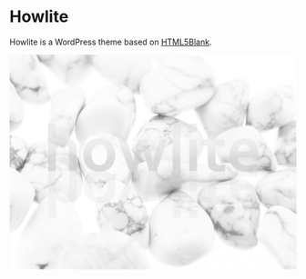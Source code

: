 # Howlite

Howlite is a WordPress theme based on [HTML5Blank](https://github.com/toddmotto/html5blank).

![Howlite](screenshot.png)
